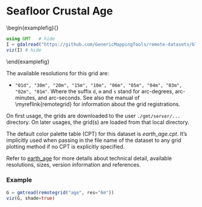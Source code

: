 # Seafloor Crustal Age

\begin{examplefig}{}
```julia
using GMT	# hide
I = gdalread("https://github.com/GenericMappingTools/remote-datasets/blob/main/docs/_static/GMT_earth_age.jpg?raw=true"); # hide
viz(I) # hide
```
\end{examplefig}


The available resolutions for this grid are:
- `"01d", "30m", "20m", "15m", "10m", "06m", "05m", "04m", "03m", "02m", "01m"`. Where
  the suffix `d`, `m` and `s` stand for arc-degrees, arc-minutes, and arc-seconds. See also the manual
  of \myreflink{remotegrid} for information about the grid registrations.

On first usage, the grids are downloaded to the user `./gmt/server/...` directory. On later usages,
the grid(s) are loaded from that local directory.

The default color palette table (CPT) for this dataset is _earth_age.cpt_. It’s implicitly used when passing in the
file name of the dataset to any grid plotting method if no CPT is explicitly specified.

Refer to [earth_age](https://www.generic-mapping-tools.org/remote-datasets/earth-age.html) for more details
about technical detail, available resolutions, sizes, version information and references.

### Example

```julia
G = gmtread(remotegrid("age", res="6m"))
viz(G, shade=true)
```
